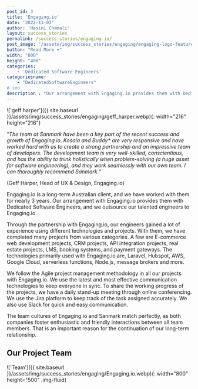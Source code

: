 ```yaml
---
post_id: 3
title: 'Engaging.io'
date: '2022-11-03'
author: 'Hasini Chamali'
layout: success_stories
permalink: /success-stories/engaging-io/
post_image: "/assets/img/success_stories/engaging/engaging-logo-feature-image.webp"
button: "Read More +"
width: "800"
height: "400"
categories:
    - 'Dedicated Software Engineers'
categoriesname:
    - "DedicatedSoftwareEngineers"
# seo
description : "Our arrangement with Engaging.io provides them with Dedicated Software Engineers, and we outsource our talented engineers to Engaging.io."
---
```


!['geff harper']({{ site.baseurl }}/assets/img/success_stories/engaging/geff_harper.webp){: width="216" height="216"}

“_The team at Sanmark have been a key part of the recent success and growth of Engaging.io. Kosala and Buddy\* are very responsive and have worked hard with us to create a strong partnership and an impressive team of developers. The development team is very well-skilled, conscientious, and has the ability to think holistically when problem-solving (a huge asset for software engineering), and they work seamlessly with our own team. I can thoroughly recommend Sanmark._“

(Geff Harper, Head of UX & Design, Engaging.io)

Engaging.io is a long-term Australian client, and we have worked with them for nearly 3 years. Our arrangement with Engaging.io provides them with Dedicated Software Engineers, and we outsource our talented engineers to Engaging.io.

Through the partnership with Engaging.io, our engineers gained a lot of experience using different technologies and projects. With them, we have completed many projects from various categories. A few are E-commerce web development projects, CRM projects, API integration projects, real estate projects, LMS, booking systems, and payment gateways. The technologies primarily used with Engaging.io are, Laravel, Hubspot, AWS, Google Cloud, serverless functions, Node.js, message brokers and more.

We follow the Agile project management methodology in all our projects with Engaging.io. We use the latest and most effective communication technologies to keep everyone in sync. To share the working progress of the projects, we have a daily stand-up meeting through online conferencing. We use the Jira platform to keep track of the task assigned accurately. We also use Slack for quick and easy communication. 

The team cultures of Engaging.io and Sanmark match perfectly, as both companies foster enthusiastic and friendly interactions between all team members. That is an important reason for the continuation of our long-term relationship.

## Our Project Team
!['Team']({{ site.baseurl }}/assets/img/success_stories/engaging/Engaging.io.webp){: width="800" height="500" .img-fluid}